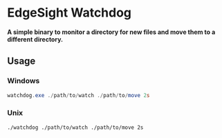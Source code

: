 # EdgeSight Watchdog

**A simple binary to monitor a directory for new files and move them to a different directory.**

## Usage

### Windows

```powershell
watchdog.exe ./path/to/watch ./path/to/move 2s
```

### Unix

```bash
./watchdog ./path/to/watch ./path/to/move 2s
```